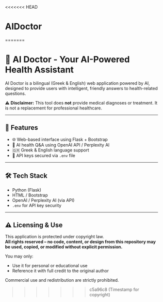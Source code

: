 <<<<<<< HEAD
# AIDoctor
=======
# 🧠 AI Doctor - Your AI-Powered Health Assistant

AI Doctor is a bilingual (Greek & English) web application powered by AI, designed to provide users with intelligent, friendly answers to health-related questions.

⚠️ **Disclaimer:** This tool does **not** provide medical diagnoses or treatment. It is not a replacement for professional healthcare.

---

## 🚀 Features

- 🌐 Web-based interface using Flask + Bootstrap
- 🧠 AI health Q&A using OpenAI API / Perplexity AI
- 🇬🇷 Greek & English language support
- 🔐 API keys secured via `.env` file

---

## 🛠️ Tech Stack

- Python (Flask)
- HTML / Bootstrap
- OpenAI / Perplexity AI (via API)
- `.env` for API key security

---

## ⚠️ Licensing & Use

This application is protected under copyright law.  
**All rights reserved – no code, content, or design from this repository may be used, copied, or modified without explicit permission.**

You may only:
- Use it for personal or educational use
- Reference it with full credit to the original author

Commercial use and redistribution are strictly prohibited.
>>>>>>> c5a96c8 (Timestamp for copyright)
